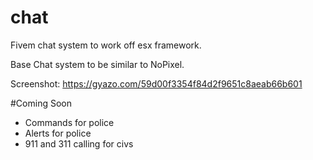 # chat
Fivem chat system to work off esx framework. 


Base Chat system to be similar to NoPixel. 

Screenshot: https://gyazo.com/59d00f3354f84d2f9651c8aeab66b601

#Coming Soon
- Commands for police
- Alerts for police
- 911 and 311 calling for civs 
